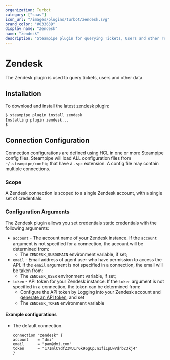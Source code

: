 ```yaml
---
organization: Turbot
category: ["saas"]
icon_url: "/images/plugins/turbot/zendesk.svg"
brand_color: "#03363D"
display_name: "Zendesk"
name: "zendesk"
description: "Steampipe plugin for querying Tickets, Users and other resources."
---
```


# Zendesk

The Zendesk plugin is used to query tickets, users and other data.

## Installation

To download and install the latest zendesk plugin:

```bash
$ steampipe plugin install zendesk
Installing plugin zendesk...
$
```

## Connection Configuration

Connection configurations are defined using HCL in one or more Steampipe config files. Steampipe will load ALL configuration files from `~/.steampipe/config` that have a `.spc` extension. A config file may contain multiple connections.

### Scope

A Zendesk connection is scoped to a single Zendesk account, with a single set of credentials.

### Configuration Arguments

The Zendesk plugin allows you set credentials static credentials with the following arguments:

- `account` - The account name of your Zendesk instance. If the `account` argument is not specified for a connection, the account will be determined from:
  - The `ZENDESK_SUBDOMAIN` environment variable, if set;
- `email`   - Email address of agent user who have permission to access the API. If the `email` argument is not specified in a connection, the email will be taken from:
  - The `ZENDESK_USER` environment variable, if set;
- `token`   - API token for your Zendesk instance. If the `token` argument is not specified in a connection, the token can be determined from:
  - Configure the API token by Logging into your Zendesk account and [generate an API token](https://support.zendesk.com/hc/en-us/articles/226022787-Generating-a-new-API-token-), and set
  - The `ZENDESK_TOKEN` environment variable

#### Example configurations

- The default connection.

  ```hcl
  connection "zendesk" {
  account    = "dmi"
  email      = "pam@dmi.com"
  token      = "17ImlCYdfZ3WJIrGk96gCpJn1fi1pLwVdrb23kj4"
  }
  ```
